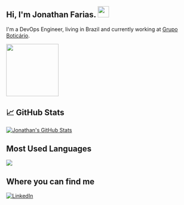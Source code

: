 <!-- More info, tips and tricks for making GitHub Profile README can be found in my article at https://towardsdatascience.com/build-a-stunning-readme-for-your-github-profile-9b80434fe5d7 -->

<!-- Your title -->
## Hi, I'm Jonathan Farias. <img src="https://raw.githubusercontent.com/jonfarias/jonfarias/master/images/wave.gif" width="30px" height="30px" />

I'm a DevOps Engineer, living in Brazil and currently working at [Grupo Boticário](https://www.grupoboticario.com.br/). 

<img align="center" src="https://raw.githubusercontent.com/jonfarias/jonfarias/master/images/cat.gif" width="140px" height="140px" />


## &#x1f4c8; GitHub Stats

<a href="https://github.com/jonfarias/jonfarias">
  <img align="center" src="https://github-readme-stats.vercel.app/api?username=jonfarias&show_icons=true&line_height=27&count_private=true&layout=compact&theme=github_dark" alt="Jonathan's GitHub Stats" />
</a>

## Most Used Languages

<a href="https://github.com/jonfarias/jonfarias">
  <img align="center" src="https://github-readme-stats.vercel.app/api/top-langs/?username=jonfarias&hide=java,%20javascript,%20scss,html,php,css,tex,smarty&langs_count=6&layout=compact&theme=github_dark" />
</a>

## Where you can find me 

[![LinkedIn][1.2]][1]

<!-- links to social media icons -->

<!-- icons without padding -->

[1.2]: https://img.shields.io/badge/LinkedIn-0077B5?style=for-the-badge&logo=linkedin&logoColor=white (LinkedIn icon without padding)

<!-- links to your social media accounts -->

[1]: https://www.linkedin.com/in/jonfarias/

